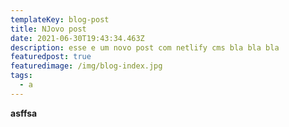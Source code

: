 ```yaml
---
templateKey: blog-post
title: NJovo post
date: 2021-06-30T19:43:34.463Z
description: esse e um novo post com netlify cms bla bla bla
featuredpost: true
featuredimage: /img/blog-index.jpg
tags:
  - a
---
```

**asffsa**